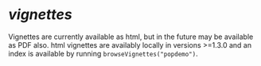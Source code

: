 # *vignettes*

Vignettes are currently available as html, but in the future may be available as PDF also.
html vignettes are availably locally in versions >=1.3.0 and an index is available by running `browseVignettes("popdemo")`.

